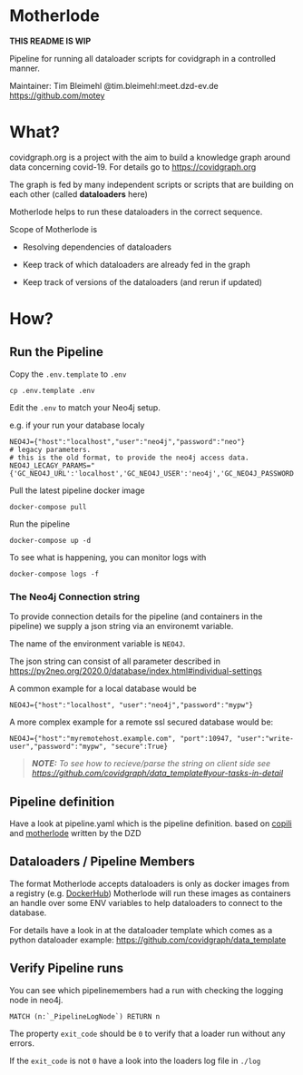 # Motherlode
**THIS README IS WIP**

Pipeline for running all dataloader scripts for covidgraph in a controlled manner.

Maintainer: Tim Bleimehl @tim.bleimehl:meet.dzd-ev.de https://github.com/motey


# What?

covidgraph.org is a project with the aim to build a knowledge graph around data concerning covid-19. For details go to https://covidgraph.org

The graph is fed by many independent scripts or scripts that are building on each other (called **dataloaders** here)

Motherlode helps to run these dataloaders in the correct sequence.

Scope of Motherlode is

* Resolving dependencies of dataloaders

* Keep track of which dataloaders are already fed in the graph

* Keep track of versions of the dataloaders (and rerun if updated)

# How?

## Run the Pipeline

Copy the `.env.template` to `.env`

`cp .env.template .env`

Edit the `.env` to match your Neo4j setup.

e.g. if your run your database localy

```
NEO4J={"host":"localhost","user":"neo4j","password":"neo"}
# legacy parameters.
# this is the old format, to provide the neo4j access data.
NEO4J_LECAGY_PARAMS="{'GC_NEO4J_URL':'localhost','GC_NEO4J_USER':'neo4j','GC_NEO4J_PASSWORD':'neo'}" 
``` 

Pull the latest pipeline docker image

`docker-compose pull`

Run the pipeline

`docker-compose up -d`

To see what is happening, you can monitor logs with

`docker-compose logs -f`

### The Neo4j Connection string

To provide connection details for the pipeline (and containers in the pipeline) we supply a json string via an environemt variable.

The name of the environment variable is `NEO4J`.

The json string can consist of all parameter described in https://py2neo.org/2020.0/database/index.html#individual-settings

A common example for a local database would be 

`NEO4J={"host":"localhost", "user":"neo4j","password":"mypw"}`

A more complex example for a remote ssl secured database would be:

`NEO4J={"host":"myremotehost.example.com", "port":10947, "user":"write-user","password":"mypw", "secure":True}`

> **_NOTE:_**  *To see how to recieve/parse the string on client side see https://github.com/covidgraph/data_template#your-tasks-in-detail*

## Pipeline definition

Have a look at pipeline.yaml which is the pipeline definition. based on [copili](https://git.connect.dzd-ev.de/dzdtools/pythonmodules/-/tree/master/copili) and [motherlode](https://git.connect.dzd-ev.de/dzdtools/motherlode) written by the DZD

## Dataloaders / Pipeline Members

The format Motherlode accepts dataloaders is only as docker images from a registry (e.g. [DockerHub](https://hub.docker.com/))
Motherlode will run these images as containers an handle over some ENV variables to help dataloaders to connect to the database. 


For details have a look in at the dataloader template which comes as a python dataloader example: https://github.com/covidgraph/data_template



## Verify Pipeline runs

You can see which pipelinemembers had a run with checking the logging node in neo4j.

```
MATCH (n:`_PipelineLogNode`) RETURN n
``` 

The property `exit_code` should be `0` to verify that a loader run without any errors.

If the `exit_code` is not `0` have a look into the loaders log file in `./log`

